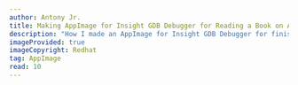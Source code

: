 ```yaml
---
author: Antony Jr.
title: Making AppImage for Insight GDB Debugger for Reading a Book on Assembly
description: "How I made an AppImage for Insight GDB Debugger for finishing Step by Step Assembly Book by Jeff Dunteman"
imageProvided: true
imageCopyright: Redhat
tag: AppImage
read: 10
---
```




